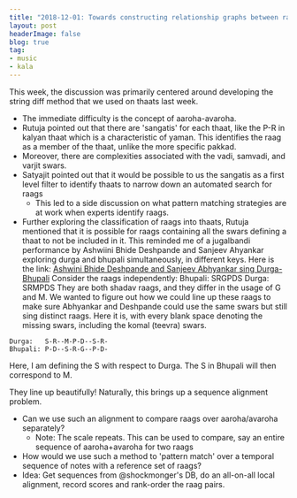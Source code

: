 ```yaml
---
title: "2018-12-01: Towards constructing relationship graphs between raags"
layout: post
headerImage: false
blog: true
tag:
- music
- kala
---
```

This week, the discussion was primarily centered around developing the string diff
method that we used on thaats last week.
- The immediate difficulty is the concept of aaroha-avaroha.
- Rutuja pointed out that there are 'sangatis' for each thaat, like the P-R in kalyan thaat which is a characteristic of yaman. This identifies the raag as a member of the thaat, unlike the more specific pakkad.
- Moreover, there are complexities associated with the vadi, samvadi, and varjit swars.
- Satyajit pointed out that it would be possible to us the sangatis as a first level filter to identify thaats to narrow down an automated search for raags
  - This led to a side discussion on what pattern matching strategies are at work when experts identify raags.
- Further exploring the classification of raags into thaats, Rutuja mentioned that it is possible for raags containing all the swars defining a thaat to not be included in it. This reminded me of a jugalbandi performance by Ashwiini Bhide Deshpande and Sanjeev Ahyankar exploring durga and bhupali simultaneously, in different keys.
Here is the link: [Ashwini Bhide Deshpande and Sanjeev Abhyankar sing Durga-Bhupali](https://www.youtube.com/watch?v=0lz-Ym91fRA)
Consider the raags independently:
Bhupali: SRGPDS
Durga:   SRMPDS
They are both shadav raags, and they differ in the usage of G and M. We wanted to figure out how we could line up these raags to make sure Abhyankar and Deshpande could use the same swars but still sing distinct raags.
Here it is, with every blank space denoting the missing swars, including the komal (teevra) swars.
```
Durga:   S-R--M-P-D--S-R-
Bhupali: P-D--S-R-G--P-D-
```
Here, I am defining the S with respect to Durga. The S in Bhupali will then correspond to M.

They line up beautifully! Naturally, this brings up a sequence alignment problem.
- Can we use such an alignment to compare raags over aaroha/avaroha separately?
  - Note: The scale repeats. This can be used to compare, say an entire sequence of aaroha+avaroha for two raags  
- How would we use such a method to 'pattern match' over a temporal sequence of notes with a reference set of raags?
- Idea: Get sequences from @shockmonger's DB, do an all-on-all local alignment, record scores and rank-order the raag pairs.